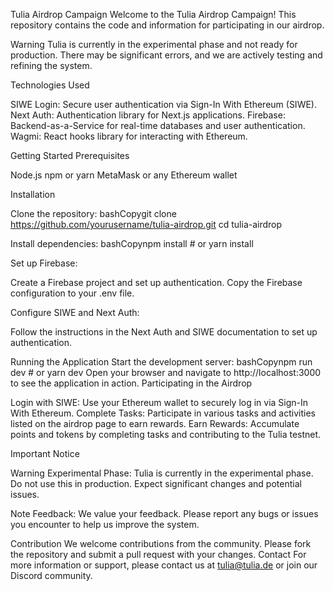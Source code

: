 Tulia Airdrop Campaign
Welcome to the Tulia Airdrop Campaign! This repository contains the code and information for participating in our airdrop.

Warning
Tulia is currently in the experimental phase and not ready for production. There may be significant errors, and we are actively testing and refining the system.

Technologies Used

SIWE Login: Secure user authentication via Sign-In With Ethereum (SIWE).
Next Auth: Authentication library for Next.js applications.
Firebase: Backend-as-a-Service for real-time databases and user authentication.
Wagmi: React hooks library for interacting with Ethereum.

Getting Started
Prerequisites

Node.js
npm or yarn
MetaMask or any Ethereum wallet

Installation

Clone the repository:
bashCopygit clone https://github.com/yourusername/tulia-airdrop.git
cd tulia-airdrop

Install dependencies:
bashCopynpm install # or yarn install

Set up Firebase:

Create a Firebase project and set up authentication.
Copy the Firebase configuration to your .env file.


Configure SIWE and Next Auth:

Follow the instructions in the Next Auth and SIWE documentation to set up authentication.



Running the Application
Start the development server:
bashCopynpm run dev # or yarn dev
Open your browser and navigate to http://localhost:3000 to see the application in action.
Participating in the Airdrop

Login with SIWE: Use your Ethereum wallet to securely log in via Sign-In With Ethereum.
Complete Tasks: Participate in various tasks and activities listed on the airdrop page to earn rewards.
Earn Rewards: Accumulate points and tokens by completing tasks and contributing to the Tulia testnet.

Important Notice

Warning
Experimental Phase: Tulia is currently in the experimental phase. Do not use this in production. Expect significant changes and potential issues.


Note
Feedback: We value your feedback. Please report any bugs or issues you encounter to help us improve the system.

Contribution
We welcome contributions from the community. Please fork the repository and submit a pull request with your changes.
Contact
For more information or support, please contact us at tulia@tulia.de or join our Discord community.
